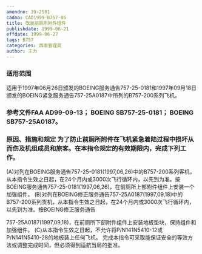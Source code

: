 ```yaml
---
amendno: 39-2581
cadno: CAD1999-B757-05
title: 改装前厕所附件组件
publishdate: 1999-06-21
effdate: 1999-06-27
tags: B757
categories: 西南管理局
author: 王力
---
```


### 适用范围 
适用于1997年06月26日颁发的BOEING服务通告757-25-0181和1997年09月18日颁发的BOEING紧急服务通告757-25A0187中所列的B757-200系列飞机。

### 参考文件FAA AD99-09-13； BOEING SB757-25-0181； BOEING SB757-25A0187。

### 原因、措施和规定  为了防止前厕所附件在飞机紧急着陆过程中损坏从而伤及机组成员和旅客。在本指令规定的有效期限内，完成下列工作。
(A)对列在BOEING服务通告757-25-0181(1997,06,26)中的B757-200系列客机，从本指令生效之日起，在24个月内或3000次飞行循环内，以先到为准。按BOEING服务通告757-25-0181(1997,06,26)，在前厕所上部附件组件上安装一个加强组件。 
(B)对列在BOEING修正服务通告757-25A0187(1997,09,18)中的B757-200系列货机，从本指令生效之日起，在24个月内或3000次飞行循环内，以先到为准。按BOEING修正服务通告

  
757-25A0187(1997,09,18)，在前厕所下部附件组件上安装地板垫块，保持组件和加强组件。 
(C)从本指令生效之日起，不允许将P/N141N5410-12或P/N141N5410-28的地板装上任何飞机。
 完成本指令可采取能保证安全的等效方法或调整完成时间，但必须得到适航当局的批准。
